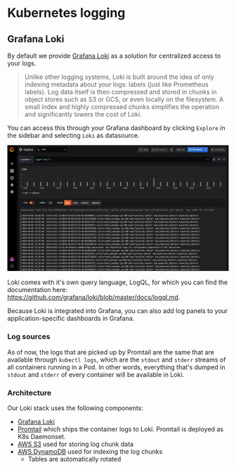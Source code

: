 # Kubernetes logging

## Grafana Loki

By default we provide [Grafana Loki](https://grafana.com/oss/loki) as a solution for centralized access to your logs.

> Unlike other logging systems, Loki is built around the idea of only indexing metadata about your logs: labels (just like Prometheus labels). Log data itself is then compressed and stored in chunks in object stores such as S3 or GCS, or even locally on the filesystem. A small index and highly compressed chunks simplifies the operation and significantly lowers the cost of Loki.

You can access this through your Grafana dashboard by clicking `Explore` in the sidebar and selecting `Loki` as datasource.

![Grafana Loki](images/grafana_loki.png "Grafana Loki")

Loki comes with it's own query language, LogQL, for which you can find the documentation here: <https://github.com/grafana/loki/blob/master/docs/logql.md>.

Because Loki is integrated into Grafana, you can also add log panels to your application-specific dashboards in Grafana.

### Log sources

As of now, the logs that are picked up by Promtail are the same that are available through `kubectl logs`, which are the `stdout` and `stderr` streams of all containers running in a Pod. In other words, everything that's dumped in `stdout` and `stderr` of every container will be available in Loki.

### Architecture

Our Loki stack uses the following components:

- [Grafana Loki](https://github.com/grafana/loki/blob/master/docs/overview/README.md)
- [Promtail](https://github.com/grafana/loki/blob/master/docs/clients/promtail/README.md) which ships the container logs to Loki. Promtail is deployed as K8s Daemonset.
- [AWS S3](https://aws.amazon.com/s3/) used for storing log chunk data
- [AWS DynamoDB](https://aws.amazon.com/dynamodb/) used for indexing the log chunks
  - Tables are automatically rotated
